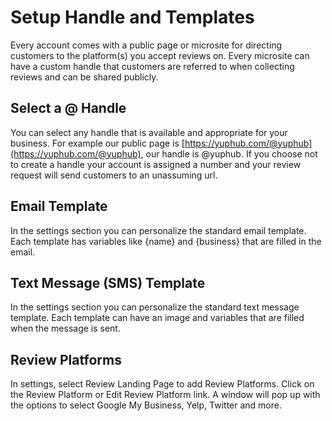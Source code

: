 # Setup Handle and Templates
Every account comes with a public page or microsite for directing customers to the platform(s) you accept reviews on.  Every microsite can have a custom handle that customers are referred to when collecting reviews and can be shared publicly. 

## Select a @ Handle
You can select any handle that is available and appropriate for your business.  For example our public page is [https://yuphub.com/@yuphub](https://yuphub.com/@yuphub), our handle is @yuphub.  If you choose not to create a handle your account is assigned a number and your review request will send customers to an unassuming url.

## Email Template
In the settings section you can personalize the standard email template.  Each template has variables like {name} and {business} that are filled in the email.

## Text Message (SMS) Template
In the settings section you can personalize the standard text message template.  Each template can have an image and variables that are filled when the message is sent.

## Review Platforms
In settings, select Review Landing Page to add Review Platforms.  Click on the Review Platform or Edit Review Platform link.  A window will pop up with the options to select Google My Business, Yelp, Twitter and more.